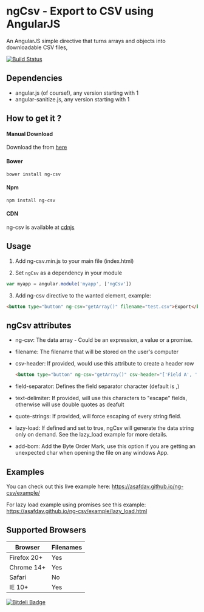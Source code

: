 ngCsv - Export to CSV using AngularJS
======

An AngularJS simple directive that turns arrays and objects into downloadable CSV files,

[![Build Status](https://travis-ci.org/asafdav/ng-csv.svg?branch=master)](https://travis-ci.org/asafdav/ng-csv)

## Dependencies
* angular.js (of course!), any version starting with 1
* angular-sanitize.js, any version starting with 1


## How to get it ? 

#### Manual Download
Download the from [here](https://github.com/asafdav/ng-csv/releases)

#### Bower 
```
bower install ng-csv
```

#### Npm
```
npm install ng-csv
```

#### CDN
ng-csv is available at [cdnjs](http://www.cdnjs.com/libraries/ng-csv)


## Usage
1. Add ng-csv.min.js to your main file (index.html)

2. Set `ngCsv` as a dependency in your module
  ```javascript
  var myapp = angular.module('myapp', ['ngCsv'])
  ```

3. Add ng-csv directive to the wanted element, example:
  ```html
  <button type="button" ng-csv="getArray()" filename="test.csv">Export</button>
  ```

ngCsv attributes
----------------
* ng-csv: The data array - Could be an expression, a value or a promise. 
* filename: The filename that will be stored on the user's computer
* csv-header: If provided, would use this attribute to create a header row

    ```html
  <button type="button" ng-csv="getArray()" csv-header="['Field A', 'Field B', 'Field C']" filename="test.csv">Export</button>
  ```

* field-separator: Defines the field separator character (default is ,)
* text-delimiter: If provided, will use this characters to "escape" fields, otherwise will use double quotes as deafult
* quote-strings: If provided, will force escaping of every string field.
* lazy-load: If defined and set to true, ngCsv will generate the data string only on demand. See the lazy_load example for more details. 
* add-bom: Add the Byte Order Mark, use this option if you are getting an unexpected char when opening the file on any windows App.

## Examples
You can check out this live example here: https://asafdav.github.io/ng-csv/example/

For lazy load example using promises see this example: https://asafdav.github.io/ng-csv/example/lazy_load.html

Supported Browsers
------------------
| Browser         | Filenames     |
| --------------- | ------------- |
| Firefox 20+     | Yes           |
| Chrome 14+      | Yes           |
| Safari          | No            |
| IE 10+          | Yes           |

[![Bitdeli Badge](https://d2weczhvl823v0.cloudfront.net/asafdav/ng-csv/trend.png)](https://bitdeli.com/free "Bitdeli Badge")

